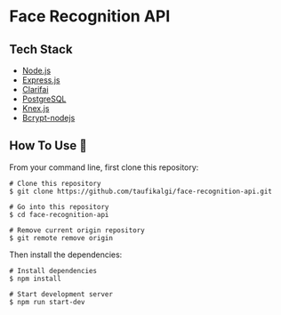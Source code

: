# Face Recognition API

## Tech Stack

- [Node.js](https://github.com/nodejs/node)
- [Express.js](https://github.com/expressjs/express)
- [Clarifai](https://github.com/Clarifai/clarifai-javascript)
- [PostgreSQL](https://www.postgresql.org/)
- [Knex.js](https://github.com/knex/knex)
- [Bcrypt-nodejs](https://www.npmjs.com/package/bcrypt-nodejs)

## How To Use 🔧

From your command line, first clone this repository:

```
# Clone this repository
$ git clone https://github.com/taufikalgi/face-recognition-api.git

# Go into this repository
$ cd face-recognition-api

# Remove current origin repository
$ git remote remove origin
```

Then install the dependencies:

```
# Install dependencies
$ npm install

# Start development server
$ npm run start-dev
```
